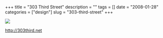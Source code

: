 +++
title = "303 Third Street"
description = ""
tags = []
date = "2008-01-28"
categories = ["design"]
slug = "303-third-street"
+++


 

  <div id="screens-thumbs" class="clearfix">
    <div class="txt-center" id="design-submission"><a href="http://303third.net/"><img id='bluga-thumbnail-1067' class='bluga-thumbnail large' src='/media/bluga/
wt47f281df1adca_0.jpg'/></a></div>  
  </div>   
<p><a href="http://303third.net/">http://303third.net</a></p>




